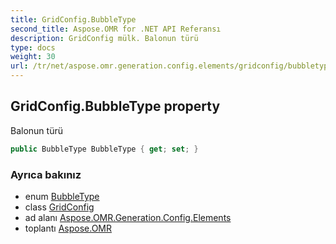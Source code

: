 ```yaml
---
title: GridConfig.BubbleType
second_title: Aspose.OMR for .NET API Referansı
description: GridConfig mülk. Balonun türü
type: docs
weight: 30
url: /tr/net/aspose.omr.generation.config.elements/gridconfig/bubbletype/
---
```

## GridConfig.BubbleType property

Balonun türü

```csharp
public BubbleType BubbleType { get; set; }
```

### Ayrıca bakınız

* enum [BubbleType](../../../aspose.omr.generation.config.enums/bubbletype/)
* class [GridConfig](../)
* ad alanı [Aspose.OMR.Generation.Config.Elements](../../gridconfig/)
* toplantı [Aspose.OMR](../../../)


